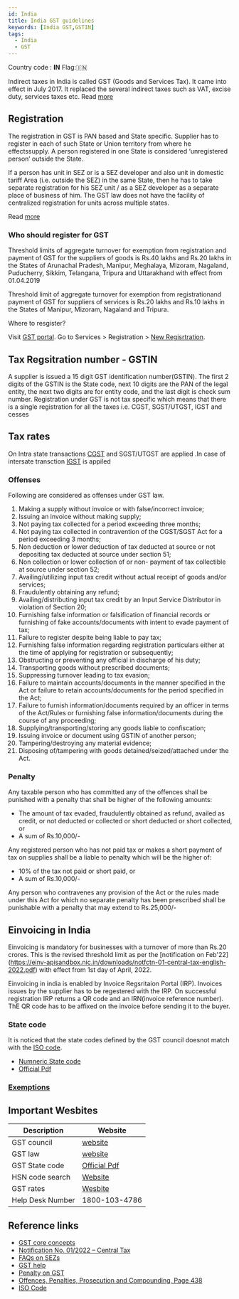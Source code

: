 ```yaml
---
id: India
title: India GST guidelines 
keywords: [India GST,GSTIN]
tags:
  - India
  - GST
---
```


Country code : **IN** Flag:🇮🇳

Indirect taxes in India is called GST (Goods and Services Tax). It came into effect in July 2017. It replaced the several indirect taxes such as VAT, excise duty, services taxes etc. Read [more](https://cbic-gst.gov.in/pdf/01062019-GST-Concept-Status.pdf)

## Registration 

The registration in GST is PAN based and State specific. Supplier has to register in each of such State or Union territory from where he effectssupply. A person registered in one State is considered ‘unregistered person’ outside the State. 

If a person has unit in SEZ or is a SEZ developer and also unit in domestic tariff Area (i.e. outside the SEZ) in the same State, then he has to take separate registration for his SEZ unit / as a SEZ developer as a separate place of business of him. The GST law does not have the facility of centralized registration for units across multiple states. 

Read [more](https://www.cbic.gov.in/resources//htdocs-cbec/gst/51_GST_Flyer_Chapter1.pdf) 

### Who should register for GST 

Threshold limits of aggregate turnover for exemption from registration and payment of GST for the suppliers of goods is Rs.40 lakhs and Rs.20 lakhs in the States of Arunachal Pradesh, Manipur, Meghalaya, Mizoram, Nagaland, Puducherry, Sikkim, Telangana, Tripura and Uttarakhand with effect from 01.04.2019

Threshold limit of aggregate turnover for exemption from registrationand payment of GST for suppliers of services is Rs.20 lakhs and Rs.10 lakhs in the States of Manipur, Mizoram, Nagaland and Tripura.


Where to resgister? 

Visit [GST portal](https://www.gst.gov.in/). Go to  Services > Registration > [New Regisrtration](https://reg.gst.gov.in/registration/). 

## Tax Regsitration number - GSTIN
A supplier is issued a 15 digit GST identification number(GSTIN). The first 2 digits of the GSTIN is the State code, next 10 digits are the PAN of 
the legal entity, the next two digits are for entity code, and the last digit is check sum number. Registration under GST is not tax specific which means 
that there is a single registration for all the taxes i.e. CGST, SGST/UTGST, IGST and cesses

## Tax rates
On Intra state transactions [CGST](https://www.cbic.gov.in/resources//htdocs-cbec/gst/CGST%20Act%20Updated%20as%20on%2031.08.2021.pdf) and SGST/UTGST are applied .In case of intersate transction [IGST](https://www.cbic.gov.in/resources//htdocs-cbec/gst/IGST-Act-Updated.pdf) is appiled 


### Offenses
Following are considered as offenses under GST law.

1. Making a supply without invoice or with false/incorrect invoice;  
2. Issuing an invoice without making supply;  
3. Not paying tax collected for a period exceeding three months;  
4. Not paying tax collected in contravention of the CGST/SGST Act for a period exceeding 3 months;  
5. Non deduction or lower deduction of tax deducted at source or not depositing tax deducted at source under section 51; 
6. Non  collection  or  lower  collection  of  or  non- payment of tax collectible at source under section 52; 
7. Availing/utilizing    input    tax    credit    without actual receipt of goods and/or services; 
8. Fraudulently obtaining any refund;  
9. Availing/distributing input tax  credit by an Input Service Distributor in violation of  Section 20; 
10. Furnishing false information or falsification of financial  records  or  furnishing  of  fake  accounts/documents with intent to evade payment of tax;
11. Failure to register despite being liable to pay tax;  
12. Furnishing false information regarding registration particulars either at the time of applying for registration or subsequently; 
13. Obstructing or preventing any official in discharge of his duty;  
14. Transporting goods without prescribed documents;  
15. Suppressing turnover leading to tax evasion;  
16. Failure  to  maintain  accounts/documents in the manner  specified in the Act or failure to retain accounts/documents for the period specified in the Act; 
17. Failure to furnish information/documents required by an officer in terms of the Act/Rules or furnishing false information/documents during the course of any proceeding; 
18. Supplying/transporting/storing any goods liable to confiscation; 
19. Issuing invoice or document using GSTIN of another person;  
20. Tampering/destroying any material evidence;  
21. Disposing of/tampering with goods detained/seized/attached under the Act.


### Penalty

Any taxable person who has committed any of the offences shall be punished with a penalty that shall be higher of the following amounts: 
* The amount of tax evaded, fraudulently obtained as refund, availed as credit, or not deducted or collected or short deducted or short collected, or  
* A sum of Rs.10,000/-

Any registered person who has not paid tax or makes a short payment of tax on supplies shall be a liable to penalty which will be the higher of: 
* 10% of the tax not paid or short paid, or 
* A sum of Rs.10,000/-

Any person who contravenes any provision of the Act or the rules  made  under  this  Act  for  which no separate penalty has  been  prescribed  shall  be  punishable with a penalty that may extend to Rs.25,000/-

## Einvoicing in India
Einvoicing is mandatory for businesses with a turnover of more than Rs.20 crores. This is the revised threshold limit as per the [notification on Feb'22] (https://einv-apisandbox.nic.in/downloads/notfctn-01-central-tax-english-2022.pdf) with effect from 1st day of April, 2022. 

Einvoicing in india is enabled by Invoice Regsritaion Portal (IRP). Invoices issues by the supplier has to be regestered with the IRP. On successful registration IRP returns a QR code and an IRN(invoice reference number). ThE QR code has to be affixed on the invoice before sending it to the buyer. 


### State code
It is noticed that the state codes defined by the GST council doesnot match with the [ISO code](https://www.iso.org/obp/ui/#iso:code:3166:IN). 

* [Numneric State code](https://docs.ewaybillgst.gov.in/apidocs/state-code.html)
* [Official Pdf](https://ddvat.gov.in/docs/List%20of%20State%20Code.pdf)

### [Exemptions](https://cbic-gst.gov.in/pdf/igst-exemption-concession-list-03.06.2017.pdf)

## Important Wesbites

|Description|Website|
|---|----|
|GST council|[website](https://gstcouncil.gov.in/)|
|GST law|[website](https://cbic-gst.gov.in/gst-acts.html)|
|GST State code|[Official Pdf](https://ddvat.gov.in/docs/List%20of%20State%20Code.pdf)|
|HSN code search|[Website](https://services.gst.gov.in/services/searchhsnsac)|
|GST rates|[Wesbite](https://cbic-gst.gov.in/gst-goods-services-rates.html)|
|Help Desk Number|1800-103-4786|



## Reference links
* [GST core concepts](https://cbic-gst.gov.in/pdf/01062019-GST-Concept-Status.pdf)
* [Notification No. 01/2022 – Central Tax](https://einv-apisandbox.nic.in/downloads/notfctn-01-central-tax-english-2022.pdf)
* [FAQs on SEZs](https://www.nsez.gov.in/Resources/SEZ%20FAQs.pdf)
* [GST help](https://www.gst.gov.in/help/helpmodules/)
* [Penalty on GST](https://www.tgct.gov.in/tgportal/staffcollege/DR%20ACTOs%2017.01.2020%20to%2018.02.2020/February%20-%202020%20%20PDF%27s/03.02.2020,%201.%20Ch.Raja%20Krishna,%20Deputy%20Commissioner%20(ST),%20Demand%20and%20Recovery.pdf)
* [Offences, Penalties, Prosecution and 
Compounding, Page 438](https://www.cbic.gov.in/resources//htdocs-cbec/gst/Final-GST-FAQ-31218.pdf)
* [ISO Code](https://www.iso.org/obp/ui/#iso:code:3166:IN)




